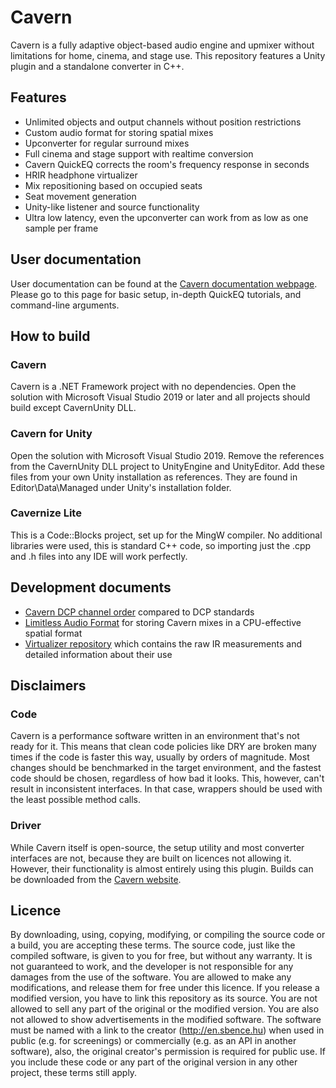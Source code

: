 # Cavern
Cavern is a fully adaptive object-based audio engine and upmixer without limitations for home, cinema, and stage use. This repository features a Unity plugin and a standalone converter in C++.

## Features
* Unlimited objects and output channels without position restrictions
* Custom audio format for storing spatial mixes
* Upconverter for regular surround mixes
* Full cinema and stage support with realtime conversion
* Cavern QuickEQ corrects the room's frequency response in seconds
* HRIR headphone virtualizer
* Mix repositioning based on occupied seats
* Seat movement generation
* Unity-like listener and source functionality
* Ultra low latency, even the upconverter can work from as low as one sample per frame

## User documentation
User documentation can be found at the [Cavern documentation webpage](http://cavern.sbence.hu/cavern/doc.php).
Please go to this page for basic setup, in-depth QuickEQ tutorials, and
command-line arguments.

## How to build
### Cavern
Cavern is a .NET Framework project with no dependencies. Open the solution with
Microsoft Visual Studio 2019 or later and all projects should build except
CavernUnity DLL.

### Cavern for Unity
Open the solution with Microsoft Visual Studio 2019. Remove the references from
the CavernUnity DLL project to UnityEngine and UnityEditor. Add these files from
your own Unity installation as references. They are found in Editor\Data\Managed
under Unity's installation folder.

### Cavernize Lite
This is a Code::Blocks project, set up for the MingW compiler. No additional
libraries were used, this is standard C++ code, so importing just the .cpp and
.h files into any IDE will work perfectly.

## Development documents
* [Cavern DCP channel order](./docs/Cavern%20DCP%20channel%20order.md) compared to DCP standards
* [Limitless Audio Format](./docs/Limitless%20Audio%20Format.md) for storing Cavern mixes in a CPU-effective spatial format
* [Virtualizer repository](https://github.com/VoidXH/HRTF) which contains the raw IR measurements and detailed information about their use

## Disclaimers
### Code
Cavern is a performance software written in an environment that's not ready for
it. This means that clean code policies like DRY are broken many times if the
code is faster this way, usually by orders of magnitude. Most changes should be
benchmarked in the target environment, and the fastest code should be chosen,
regardless of how bad it looks. This, however, can't result in inconsistent
interfaces. In that case, wrappers should be used with the least possible method
calls.

### Driver
While Cavern itself is open-source, the setup utility and most converter
interfaces are not, because they are built on licences not allowing it. However,
their functionality is almost entirely using this plugin. Builds can be
downloaded from the [Cavern website](http://cavern.sbence.hu).

## Licence
By downloading, using, copying, modifying, or compiling the source code or a
build, you are accepting these terms. The source code, just like the compiled
software, is given to you for free, but without any warranty. It is not
guaranteed to work, and the developer is not responsible for any damages from
the use of the software. You are allowed to make any modifications, and release
them for free under this licence. If you release a modified version, you have to
link this repository as its source. You are not allowed to sell any part of the
original or the modified version. You are also not allowed to show
advertisements in the modified software. The software must be named with a link
to the creator (http://en.sbence.hu) when used in public (e.g. for screenings)
or commercially (e.g. as an API in another software), also, the original
creator's permission is required for public use. If you include these code or
any part of the original version in any other project, these terms still apply.

